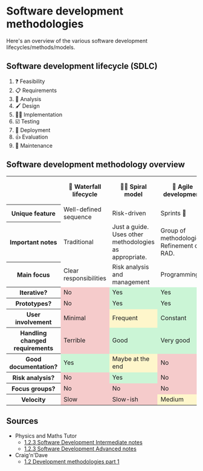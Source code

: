 # Software development methodologies

Here's an overview of the various software development lifecycles/methods/models.

## Software development lifecycle (SDLC)

1. ❓ Feasibility
2. 📋 Requirements
3. 🔎 Analysis
4. 🖌️ Design
5. 🧑‍💻 Implementation
6. ☑️ Testing
7. 🚀 Deployment
8. 👍 Evaluation
9. 🔧 Maintenance

## Software development methodology overview

<table><tbody>
<tr>
<th colspan=1></th>
<th>🔢 Waterfall lifecycle</th>
<th>😵‍💫 Spiral model</th>
<th>🏃 Agile development</th>
<th>👥 Extreme programming</th>
<th>⚡ Rapid application development</th>
</tr>

<tr>
  <th rowspan=1>Unique feature</th>
  <td>Well-defined sequence</td><td>Risk-driven</td><td>Sprints 🏃</td><td>Pair programming</td><td>Focus groups</td>
</tr>
<tr>
  <th rowspan=1>Important notes</th>
  <td>Traditional</td><td>Just a guide. Uses other methodologies as appropriate.</td><td>Group of methodologies. Refinement of RAD.</td><td>Framework focusing on team values/culture</td><td>Iterates on prototypes (kinda basic tbh)</td>
</tr>
<tr>
  <th rowspan=1>Main focus</th>
  <td>Clear responsibilities</td><td>Risk analysis and management</td><td>Programming!</td><td>Teamwork, shared ownership</td><td>Usability of the program</td>
</tr>
<tr>
  <th rowspan=1>Iterative?</th>
  <td class=no><td class=yes><td class=yes><td class=yes><td class=yes>
</tr>
<tr>
  <th rowspan=1>Prototypes?</th>
  <td class=no><td class=yes><td class=yes><td class=yes><td class=yes>
</tr>
<tr>
  <th rowspan=1>User involvement</th>
  <td class="no text">Minimal</td><td class=maybe>Frequent</td><td class="yes text">Constant</td><td class="yes text">Constant</td><td class=maybe>Frequent</td>
</tr>
<tr>
  <th rowspan=1>Handling changed requirements</th>
  <td class="no text">Terrible</td><td class="yes text">Good</td><td class="yes text">Very good</td><td class="yes text">Very good</td><td class="yes text">Good</td>
</tr>
<tr>
  <th rowspan=1>Good documentation?</th>
  <td class=yes><td class=maybe>Maybe at the end</td><td class=no><td class=maybe>Maybe</td><td class=no>
</tr>
<tr>
  <th rowspan=1>Risk analysis?</th>
  <td class=no><td class=yes><td class=no><td class=no><td class=no>
</tr>
<tr>
  <th rowspan=1>Focus groups?</th>
  <td class=no><td class=no><td class=no><td class=no><td class=yes>
</tr>
<tr>
  <th rowspan=1>Velocity</th>
  <td class="no text">Slow</td><td class="no text">Slow-ish</td><td class="maybe">Medium</td><td class="maybe">Medium</td><td class="yes text">Rapid!</td>
</tr>
</tbody></table>

## Sources

- Physics and Maths Tutor
  - [1.2.3 Software Development Intermediate notes](https://pmt.physicsandmathstutor.com/download/Computer-Science/A-level/Notes/OCR/1.2-Software-and-Software-Development/Intermediate/1.2.3.%20Software%20Development.pdf)
  - [1.2.3 Software Development Advanced notes](https://pmt.physicsandmathstutor.com/download/Computer-Science/A-level/Notes/OCR/1.2-Software-and-Software-Development/Advanced/1.2.3.%20Software%20Development.pdf)
- Craig'n'Dave
  - [1.2 Development methodologies part 1](https://www.youtube.com/watch?v=qEmrXu8d1ys)

<style>
td.yes {
  background-color: #00d13833 !important;
}
td.yes:not(.text)::after {
  content: "Yes";
}

td.no {
  background-color: #d1000033 !important;
}
td.no:not(.text)::after {
  content: "No";
}

td.maybe {
  background-color: #ffd70033 !important;
}

td.na {
  background-color: #62626240 !important;
}
td.na::after {
  content: "N/A";
}
</style>
